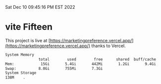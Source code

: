Sat Dec 10 09:45:16 PM EST 2022

# vite Fifteen


This project is live at [https://marketingpreference.vercel.app/](https://marketingpreference.vercel.app/) thanks to Vercel.

```bash
System Memory
               total        used        free      shared  buff/cache   available
Mem:            15Gi       5.4Gi       442Mi       1.2Gi       9.4Gi       8.4Gi
Swap:          8.0Gi       755Mi       7.3Gi
System Storage
138M	.
